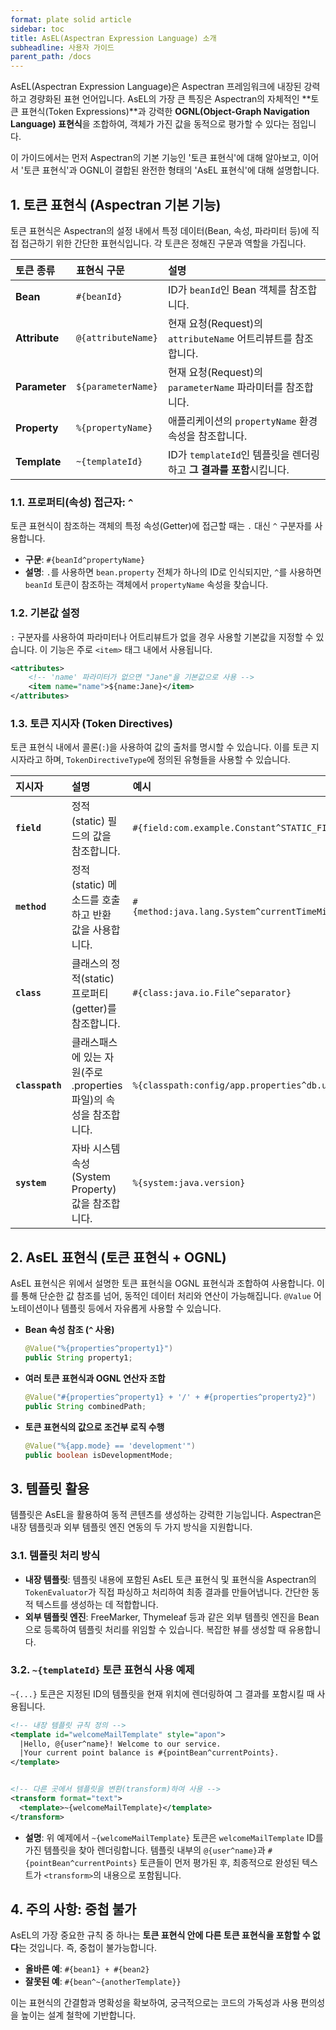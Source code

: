 ```yaml
---
format: plate solid article
sidebar: toc
title: AsEL(Aspectran Expression Language) 소개
subheadline: 사용자 가이드
parent_path: /docs
---
```


AsEL(Aspectran Expression Language)은 Aspectran 프레임워크에 내장된 강력하고 경량화된 표현 언어입니다. AsEL의 가장 큰 특징은 Aspectran의 자체적인 **토큰 표현식(Token Expressions)**과 강력한 **OGNL(Object-Graph Navigation Language) 표현식**을 조합하여, 객체가 가진 값을 동적으로 평가할 수 있다는 점입니다.

이 가이드에서는 먼저 Aspectran의 기본 기능인 '토큰 표현식'에 대해 알아보고, 이어서 '토큰 표현식'과 OGNL이 결합된 완전한 형태의 'AsEL 표현식'에 대해 설명합니다.

## 1. 토큰 표현식 (Aspectran 기본 기능)

토큰 표현식은 Aspectran의 설정 내에서 특정 데이터(Bean, 속성, 파라미터 등)에 직접 접근하기 위한 간단한 표현식입니다. 각 토큰은 정해진 구문과 역할을 가집니다.

| 토큰 종류 | 표현식 구문 | 설명 |
| :--- | :--- | :--- |
| **Bean** | `#{beanId}` | ID가 `beanId`인 Bean 객체를 참조합니다. |
| **Attribute** | `@{attributeName}` | 현재 요청(Request)의 `attributeName` 어트리뷰트를 참조합니다. |
| **Parameter** | `${parameterName}` | 현재 요청(Request)의 `parameterName` 파라미터를 참조합니다. |
| **Property** | `%{propertyName}` | 애플리케이션의 `propertyName` 환경 속성을 참조합니다. |
| **Template** | `~{templateId}` | ID가 `templateId`인 템플릿을 렌더링하고 **그 결과를 포함**시킵니다. |

### 1.1. 프로퍼티(속성) 접근자: `^`

토큰 표현식이 참조하는 객체의 특정 속성(Getter)에 접근할 때는 `.` 대신 `^` 구분자를 사용합니다.

*   **구문**: `#{beanId^propertyName}`
*   **설명**: `.`를 사용하면 `bean.property` 전체가 하나의 ID로 인식되지만, `^`를 사용하면 `beanId` 토큰이 참조하는 객체에서 `propertyName` 속성을 찾습니다.

### 1.2. 기본값 설정

`:` 구분자를 사용하여 파라미터나 어트리뷰트가 없을 경우 사용할 기본값을 지정할 수 있습니다. 이 기능은 주로 `<item>` 태그 내에서 사용됩니다.

```xml
<attributes>
    <!-- 'name' 파라미터가 없으면 "Jane"을 기본값으로 사용 -->
    <item name="name">${name:Jane}</item>
</attributes>
```

### 1.3. 토큰 지시자 (Token Directives)

토큰 표현식 내에서 콜론(`:`)을 사용하여 값의 출처를 명시할 수 있습니다. 이를 토큰 지시자라고 하며, `TokenDirectiveType`에 정의된 유형들을 사용할 수 있습니다.

| 지시자 | 설명 | 예시 |
| :--- | :--- | :--- |
| **`field`** | 정적(static) 필드의 값을 참조합니다. | `#{field:com.example.Constant^STATIC_FIELD}` |
| **`method`** | 정적(static) 메소드를 호출하고 반환 값을 사용합니다. | `#{method:java.lang.System^currentTimeMillis}` |
| **`class`** | 클래스의 정적(static) 프로퍼티(getter)를 참조합니다. | `#{class:java.io.File^separator}` |
| **`classpath`** | 클래스패스에 있는 자원(주로 .properties 파일)의 속성을 참조합니다. | `%{classpath:config/app.properties^db.url}` |
| **`system`** | 자바 시스템 속성(System Property) 값을 참조합니다. | `%{system:java.version}` |

## 2. AsEL 표현식 (토큰 표현식 + OGNL)

AsEL 표현식은 위에서 설명한 토큰 표현식을 OGNL 표현식과 조합하여 사용합니다. 이를 통해 단순한 값 참조를 넘어, 동적인 데이터 처리와 연산이 가능해집니다. `@Value` 어노테이션이나 템플릿 등에서 자유롭게 사용할 수 있습니다.

*   **Bean 속성 참조 (`^` 사용)**
    ```java
    @Value("%{properties^property1}")
    public String property1;
    ```

*   **여러 토큰 표현식과 OGNL 연산자 조합**
    ```java
    @Value("#{properties^property1} + '/' + #{properties^property2}")
    public String combinedPath;
    ```

*   **토큰 표현식의 값으로 조건부 로직 수행**
    ```java
    @Value("%{app.mode} == 'development'")
    public boolean isDevelopmentMode;
    ```

## 3. 템플릿 활용

템플릿은 AsEL을 활용하여 동적 콘텐츠를 생성하는 강력한 기능입니다. Aspectran은 내장 템플릿과 외부 템플릿 엔진 연동의 두 가지 방식을 지원합니다.

### 3.1. 템플릿 처리 방식

*   **내장 템플릿**: 템플릿 내용에 포함된 AsEL 토큰 표현식 및 표현식을 Aspectran의 `TokenEvaluator`가 직접 파싱하고 처리하여 최종 결과를 만들어냅니다. 간단한 동적 텍스트를 생성하는 데 적합합니다.
*   **외부 템플릿 엔진**: FreeMarker, Thymeleaf 등과 같은 외부 템플릿 엔진을 Bean으로 등록하여 템플릿 처리를 위임할 수 있습니다. 복잡한 뷰를 생성할 때 유용합니다.

### 3.2. `~{templateId}` 토큰 표현식 사용 예제

`~{...}` 토큰은 지정된 ID의 템플릿을 현재 위치에 렌더링하여 그 결과를 포함시킬 때 사용됩니다.

```xml
<!-- 내장 템플릿 규칙 정의 -->
<template id="welcomeMailTemplate" style="apon">
  |Hello, @{user^name}! Welcome to our service.
  |Your current point balance is #{pointBean^currentPoints}.
</template>


<!-- 다른 곳에서 템플릿을 변환(transform)하여 사용 -->
<transform format="text">
  <template>~{welcomeMailTemplate}</template>
</transform>
```
*   **설명**: 위 예제에서 `~{welcomeMailTemplate}` 토큰은 `welcomeMailTemplate` ID를 가진 템플릿을 찾아 렌더링합니다. 템플릿 내부의 `@{user^name}`과 `#{pointBean^currentPoints}` 토큰들이 먼저 평가된 후, 최종적으로 완성된 텍스트가 `<transform>`의 내용으로 포함됩니다.

## 4. 주의 사항: 중첩 불가

AsEL의 가장 중요한 규칙 중 하나는 **토큰 표현식 안에 다른 토큰 표현식을 포함할 수 없다**는 것입니다. 즉, 중첩이 불가능합니다.

*   **올바른 예**: `#{bean1} + #{bean2}`
*   **잘못된 예**: `#{bean^~{anotherTemplate}}`

이는 표현식의 간결함과 명확성을 확보하여, 궁극적으로는 코드의 가독성과 사용 편의성을 높이는 설계 철학에 기반합니다.
